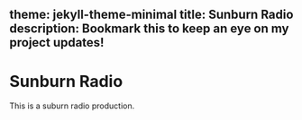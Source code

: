 theme: jekyll-theme-minimal
title: Sunburn Radio
description: Bookmark this to keep an eye on my project updates!
----
# Sunburn Radio

This is a suburn radio production.


